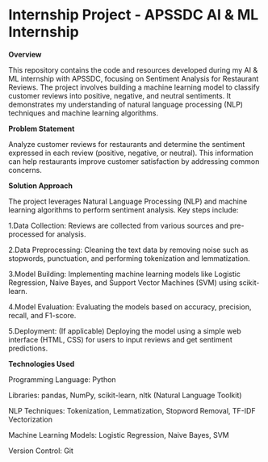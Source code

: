 # Internship Project - APSSDC AI & ML Internship

  **Overview**
  
This repository contains the code and resources developed during my AI & ML internship with APSSDC, focusing on Sentiment Analysis for Restaurant Reviews. The project involves building a machine learning model to classify customer reviews into positive, negative, and neutral sentiments. It demonstrates my understanding of natural language processing (NLP) techniques and machine learning algorithms.

**Problem Statement**

Analyze customer reviews for restaurants and determine the sentiment expressed in each review (positive, negative, or neutral). This information can help restaurants improve customer satisfaction by addressing common concerns.

**Solution Approach**

The project leverages Natural Language Processing (NLP) and machine learning algorithms to perform sentiment analysis. Key steps include:

1.Data Collection: Reviews are collected from various sources and pre-processed for analysis.

2.Data Preprocessing: Cleaning the text data by removing noise such as stopwords, punctuation, and performing tokenization and lemmatization.

3.Model Building: Implementing machine learning models like Logistic Regression, Naive Bayes, and Support Vector Machines (SVM) using scikit-learn.

4.Model Evaluation: Evaluating the models based on accuracy, precision, recall, and F1-score.

5.Deployment: (If applicable) Deploying the model using a simple web interface (HTML, CSS) for users to input reviews and get sentiment predictions.

**Technologies Used**

Programming Language: Python

Libraries: pandas, NumPy, scikit-learn, nltk (Natural Language Toolkit)

NLP Techniques: Tokenization, Lemmatization, Stopword Removal, TF-IDF Vectorization

Machine Learning Models: Logistic Regression, Naive Bayes, SVM

Version Control: Git
